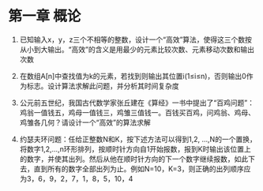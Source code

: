# 第一章 概论

1. 已知输入x，y，z三个不相等的整数，设计一个“高效”算法，使得这三个数按从小到大输出。“高效”的含义是用最少的元素比较次数、元素移动次数和输出次数

2. 在数组A[n]中查找值为k的元素，若找到则输出其位置i(1≤i≤n)，否则输出0作为标志。设计算法求解此问题，并分析其时间复杂度

3. 公元前五世纪，我国古代数学家张丘建在《算经》一书中提出了“百鸡问题”：鸡翁一值钱五，鸡母一值钱三，鸡雏三值钱一。百钱买百鸡，问鸡翁、鸡母、鸡雏各几何？请设计一个“高效”的算法求解

4. 约瑟夫环问题：任给正整数N和K，按下述方法可以得到1,2, …,N的一个置换，将数字1,2,…,n环形排列，按顺时针方向自1开始报数，报到K时输出该位置上的数字，并使其出列。然后从他在顺时针方向的下一个数字继续报数，如此下去，直到所有的数字全部出列为止。例如N=10，K=3，则正确的出列顺序应为3，6，9，2，7，1，8，5，10，4